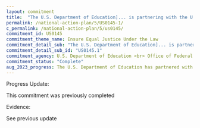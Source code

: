 ```yaml
---
layout: commitment
title:  "The U.S. Department of Education]... is partnering with the U.S. Department of Justice to prepare for the full reinstatement of Pell Grant eligibility within correctional facilities in June 2023."
permalink: /national-action-plan/5/US0145-1/
c_permalink: /national-action-plan/5/us0145/
commitment_id: US0145
commitment_theme_name: Ensure Equal Justice Under the Law
commitment_detail_sub: "The U.S. Department of Education]... is partnering with the U.S. Department of Justice to prepare for the full reinstatement of Pell Grant eligibility within correctional facilities in June 2023."
commitment_detail_sub_id: "US0145.1"
commitment_agency: U.S. Department of Education <br> Office of Federal Student Aid
commitment_status: "Complete"
aug_2023_progress: The U.S. Department of Education has partnered with the U.S. Department of Justice to implement the full reinstatement of Pell Grant eligibility within correctional facilities which could expand access to 760,000 additional individuals once fully developed. Institutional applications for Prison Education Programs opened on July 3, 2023 and more information including the application form can be found on the Department’s Knowledge Center website <a href="https://fsapartners.ed.gov/knowledge-center/topics/prison-education-programs">https://fsapartners.ed.gov/knowledge-center/topics/prison-education-programs</a> or in the press release <a href="https://www.ed.gov/news/press-releases/us-department-education-launch-application-process-expand-federal-pell-grant-access-individuals-who-are-confined-or-incarcerated">https://www.ed.gov/news/press-releases/us-department-education-launch-application-process-expand-federal-pell-grant-access-individuals-who-are-confined-or-incarcerated</a>.
---
```

Progress Update: 

This commitment was previously completed

Evidence: 

See previous update